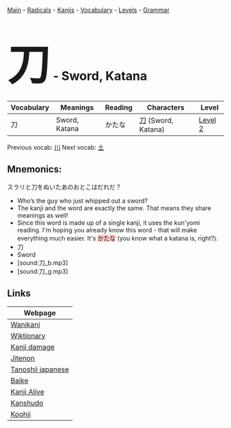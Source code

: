 <style> bigfont {font-size: 100px}</style>
[Main](../README.md) -
[Radicals](../radicals.md) -
[Kanjis](../kanjis.md) -
[Vocabulary](../vocabulary.md) -
[Levels](../levels.md) -
[Grammar](../grammar.md)
# <bigfont> 刀</bigfont> - Sword, Katana 

| Vocabulary | Meanings | Reading | Characters | Level |
| --- | --- | --- | --- | --- |
| 刀 | Sword, Katana | かたな |  [刀](../kanjis/刀.md) (Sword, Katana) | [Level 2](../levels/wk_level2.md) |

Previous vocab: [川](川.md) Next vocab: [土](土.md) 

## Mnemonics:
スラリと刀をぬいたあのおとこはだれだ？
* Who’s the guy who just whipped out a sword?
* The kanji and the word are exactly the same. That means they share meanings as well!
* Since this word is made up of a single kanji, it uses the kun'yomi reading. I'm hoping you already know this word - that will make everything much easier. It's <span style="background-color:#ffcccb"> かたな</span> (you know what a katana is, right?).
* 刀
* Sword
* [sound:刀_b.mp3]
* [sound:刀_g.mp3]


## Links 

| Webpage |
| --- |
| [Wanikani          ](https://www.wanikani.com/kanji/刀) |
| [Wiktionary        ](https://en.wiktionary.org/wiki/刀) |
| [Kanji damage      ](http://www.kanjidamage.com/kanji/search?utf8=✓&q=刀) |
| [Jitenon           ](https://jitenon.com/kanji/刀) |
| [Tanoshii japanese ](https://www.tanoshiijapanese.com/dictionary/kanji.cfm?k=刀) |
| [Baike             ](https://baike.baidu.com/item/刀) |
| [Kanji Alive       ](https://app.kanjialive.com/刀) |
| [Kanshudo          ](https://www.kanshudo.com/searchmn?q=刀) |
| [Koohii            ](https://kanji.koohii.com/study/kanji/刀) |
